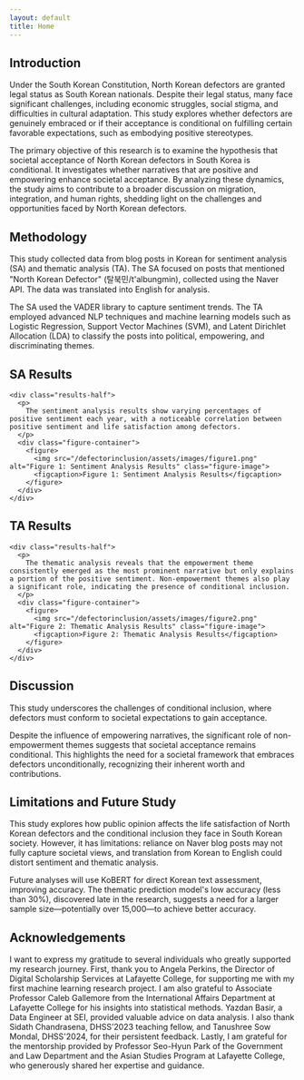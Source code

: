 ```yaml
---
layout: default
title: Home
---
```


<!-- Introduction Section -->
<section id="introduction" class="section bg-light">
  <div class="container intro-content">
    <h2>Introduction</h2>
    <p>
      Under the South Korean Constitution, North Korean defectors are granted legal status as South Korean nationals. Despite their legal status, many face significant challenges, including economic struggles, social stigma, and difficulties in cultural adaptation. This study explores whether defectors are genuinely embraced or if their acceptance is conditional on fulfilling certain favorable expectations, such as embodying positive stereotypes.
    </p>
    <p>
      The primary objective of this research is to examine the hypothesis that societal acceptance of North Korean defectors in South Korea is conditional. It investigates whether narratives that are positive and empowering enhance societal acceptance. By analyzing these dynamics, the study aims to contribute to a broader discussion on migration, integration, and human rights, shedding light on the challenges and opportunities faced by North Korean defectors.
    </p>
  </div>
</section>

<!-- Methodology Section -->
<section id="methodology" class="section bg-gray">
  <div class="container">
    <h2>Methodology</h2>
    <p>
      This study collected data from blog posts in Korean for sentiment analysis (SA) and thematic analysis (TA). The SA focused on posts that mentioned "North Korean Defector" (탈북민/t'albungmin), collected using the Naver API. The data was translated into English for analysis.
    </p>
    <p>
      The SA used the VADER library to capture sentiment trends. The TA employed advanced NLP techniques and machine learning models such as Logistic Regression, Support Vector Machines (SVM), and Latent Dirichlet Allocation (LDA) to classify the posts into political, empowering, and discriminating themes.
    </p>
  </div>
</section>

<!-- Results Section -->
<section id="results" class="section bg-light">
  <div class="container results-container">
    <h2>SA Results</h2>
    
    <div class="results-half">
      <p>
        The sentiment analysis results show varying percentages of positive sentiment each year, with a noticeable correlation between positive sentiment and life satisfaction among defectors.
      </p>
      <div class="figure-container">
        <figure>
          <img src="/defectorinclusion/assets/images/figure1.png" alt="Figure 1: Sentiment Analysis Results" class="figure-image">
          <figcaption>Figure 1: Sentiment Analysis Results</figcaption>
        </figure>
      </div>
    </div>
  </div>
</section>

<!-- 2nd Results Section -->
<section id="second-results" class="section bg-light">
  <div class="container results-container">
    <h2>TA Results</h2>
    
    <div class="results-half">
      <p>
        The thematic analysis reveals that the empowerment theme consistently emerged as the most prominent narrative but only explains a portion of the positive sentiment. Non-empowerment themes also play a significant role, indicating the presence of conditional inclusion.
      </p>
      <div class="figure-container">
        <figure>
          <img src="/defectorinclusion/assets/images/figure2.png" alt="Figure 2: Thematic Analysis Results" class="figure-image">
          <figcaption>Figure 2: Thematic Analysis Results</figcaption>
        </figure>
      </div>
    </div>
  </div>
</section>

<!-- Discussion Section -->
<section id="discussion" class="section bg-gray">
  <div class="container">
    <h2>Discussion</h2>
    <p>
      This study underscores the challenges of conditional inclusion, where defectors must conform to societal expectations to gain acceptance.
    </p>
    <p>
      Despite the influence of empowering narratives, the significant role of non-empowerment themes suggests that societal acceptance remains conditional. This highlights the need for a societal framework that embraces defectors unconditionally, recognizing their inherent worth and contributions.
    </p>
  </div>
</section>

<!-- Limits Section -->
<section id="limits" class="section bg-light">
  <div class="container">  
    <h2>Limitations and Future Study</h2>
    <p>
      This study explores how public opinion affects the life satisfaction of North Korean defectors and the conditional inclusion they face in South Korean society. However, it has limitations: reliance on Naver blog posts may not fully capture societal views, and translation from Korean to English could distort sentiment and thematic analysis.
    </p>
    <p>
      Future analyses will use KoBERT for direct Korean text assessment, improving accuracy. The thematic prediction model's low accuracy (less than 30%), discovered late in the research, suggests a need for a larger sample size—potentially over 15,000—to achieve better accuracy.
    </p>
  </div>
</section>

<!-- Acknowledgements Section -->
<section id="acknowledgements" class="section bg-gray">
  <div class="container">
    <h2>Acknowledgements</h2>
    <p>
      I want to express my gratitude to several individuals who greatly supported my research journey. First, thank you to Angela Perkins, the Director of Digital Scholarship Services at Lafayette College, for supporting me with my first machine learning research project. I am also grateful to Associate Professor Caleb Gallemore from the International Affairs Department at Lafayette College for his insights into statistical methods. Yazdan Basir, a Data Engineer at SEI, provided valuable advice on data analysis. I also thank Sidath Chandrasena, DHSS’2023 teaching fellow, and Tanushree Sow Mondal, DHSS'2024, for their persistent feedback. Lastly, I am grateful for the mentorship provided by Professor Seo-Hyun Park of the Government and Law Department and the Asian Studies Program at Lafayette College, who generously shared her expertise and guidance.
    </p>
  </div>
</section>
